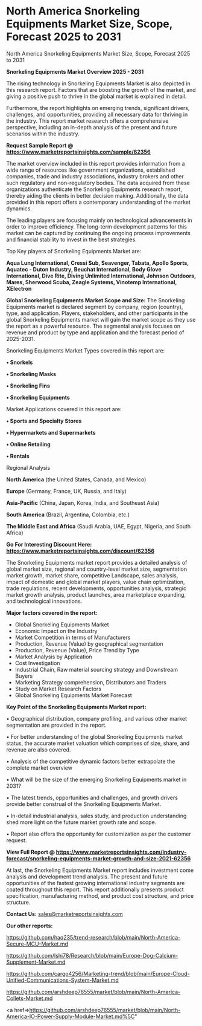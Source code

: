 # North America Snorkeling Equipments Market Size, Scope, Forecast 2025 to 2031
North America Snorkeling Equipments Market Size, Scope, Forecast 2025 to 2031

<Strong> Snorkeling Equipments Market Overview 2025 - 2031</strong>

The rising technology in Snorkeling Equipments Market is also depicted in this research report. Factors that are boosting the growth of the market, and giving a positive push to thrive in the global market is explained in detail.

Furthermore, the report highlights on emerging trends, significant drivers, challenges, and opportunities, providing all necessary data for thriving in the industry. This report market research offers a comprehensive perspective, including an in-depth analysis of the present and future scenarios within the industry.

<strong>Request Sample Report @ <a href=https://www.marketreportsinsights.com/sample/62356>https://www.marketreportsinsights.com/sample/62356</a></strong>

The market overview included in this report provides information from a wide range of resources like government organizations, established companies, trade and industry associations, industry brokers and other such regulatory and non-regulatory bodies. The data acquired from these organizations authenticate the Snorkeling Equipments research report, thereby aiding the clients in better decision making. Additionally, the data provided in this report offers a contemporary understanding of the market dynamics.

The leading players are focusing mainly on technological advancements in order to improve efficiency. The long-term development patterns for this market can be captured by continuing the ongoing process improvements and financial stability to invest in the best strategies.

Top Key players of Snorkeling Equipments Market are:

<strong>Aqua Lung International, Cressi Sub, Seavenger, Tabata, Apollo Sports, Aquatec - Duton Industry, Beuchat International, Body Glove International, Dive Rite, Diving Unlimited International, Johnson Outdoors, Mares, Sherwood Scuba, Zeagle Systems, Vinotemp International, XElectron</strong>

<strong><b>Global Snorkeling Equipments Market Scope and Size:</b></strong>
The Snorkeling Equipments market is declared segment by company, region (country), type, and application. Players, stakeholders, and other participants in the global Snorkeling Equipments market will gain the market scope as they use the report as a powerful resource. The segmental analysis focuses on revenue and product by type and application and the forecast period of 2025-2031.

Snorkeling Equipments Market Types covered in this report are:

<strong>• Snorkels

• Snorkeling Masks

• Snorkeling Fins

• Snorkeling Equipments</strong>

Market Applications covered in this report are:

<strong>• Sports and Specialty Stores

• Hypermarkets and Supermarkets

• Online Retailing

• Rentals</strong> 

Regional Analysis

<strong>North America</strong> (the United States, Canada, and Mexico)

<strong>Europe</strong> (Germany, France, UK, Russia, and Italy)

<strong>Asia-Pacific</strong> (China, Japan, Korea, India, and Southeast Asia)

<strong>South America</strong> (Brazil, Argentina, Colombia, etc.)

<strong>The Middle East and Africa</strong> (Saudi Arabia, UAE, Egypt, Nigeria, and South Africa)

<strong>Go For Interesting Discount Here: <a href=https://www.marketreportsinsights.com/discount/62356>https://www.marketreportsinsights.com/discount/62356</a></strong>

The Snorkeling Equipments market report provides a detailed analysis of global market size, regional and country-level market size, segmentation market growth, market share, competitive Landscape, sales analysis, impact of domestic and global market players, value chain optimization, trade regulations, recent developments, opportunities analysis, strategic market growth analysis, product launches, area marketplace expanding, and technological innovations.

<strong><b>Major factors covered in the report:</b></strong>
<ul>
  <li>Global Snorkeling Equipments Market </li>
  <li>Economic Impact on the Industry</li>
  <li>Market Competition in terms of Manufacturers</li>
  <li>Production, Revenue (Value) by geographical segmentation</li>
  <li>Production, Revenue (Value), Price Trend by Type</li>
  <li>Market Analysis by Application</li>
  <li>Cost Investigation</li>
  <li>Industrial Chain, Raw material sourcing strategy and Downstream Buyers</li>
  <li>Marketing Strategy comprehension, Distributors and Traders</li>
  <li>Study on Market Research Factors</li>
  <li>Global Snorkeling Equipments Market Forecast</li>
</ul>

<strong><b>Key Point of the Snorkeling Equipments Market report:</b></strong>

• Geographical distribution, company profiling, and various other market segmentation are provided in the report.

• For better understanding of the global Snorkeling Equipments market status, the accurate market valuation which comprises of size, share, and revenue are also covered.

• Analysis of the competitive dynamic factors better extrapolate the complete market overview

• What will be the size of the emerging Snorkeling Equipments market in 2031?

• The latest trends, opportunities and challenges, and growth drivers provide better construal of the Snorkeling Equipments Market.

• In-detail industrial analysis, sales study, and production understanding shed more light on the future market growth rate and scope.

• Report also offers the opportunity for customization as per the customer request.

<strong><b>View Full Report @ <a href=https://www.marketreportsinsights.com/industry-forecast/snorkeling-equipments-market-growth-and-size-2021-62356>https://www.marketreportsinsights.com/industry-forecast/snorkeling-equipments-market-growth-and-size-2021-62356</a></b></strong>


At last, the Snorkeling Equipments Market report includes investment come analysis and development trend analysis. The present and future opportunities of the fastest growing international industry segments are coated throughout this report. This report additionally presents product specification, manufacturing method, and product cost structure, and price structure.

<strong>Contact Us:</strong>
sales@marketreportsinsights.com

<strong>Our other reports:</strong>

<a href=https://github.com/haq235/trend-research/blob/main/North-America-Secure-MCU-Market.md>https://github.com/haq235/trend-research/blob/main/North-America-Secure-MCU-Market.md</a>

<a href=https://github.com/Ishi78/Research/blob/main/Europe-Dog-Calcium-Supplement-Market.md>https://github.com/Ishi78/Research/blob/main/Europe-Dog-Calcium-Supplement-Market.md</a>

<a href=https://github.com/cargo4256/Marketing-trend/blob/main/Europe-Cloud-Unified-Communications-System-Market.md>https://github.com/cargo4256/Marketing-trend/blob/main/Europe-Cloud-Unified-Communications-System-Market.md</a>

<a href=https://github.com/arshdeep76555/market/blob/main/North-America-Collets-Market.md>https://github.com/arshdeep76555/market/blob/main/North-America-Collets-Market.md</a>

<a href=>https://github.com/arshdeep76555/market/blob/main/North-America-IO-Power-Supply-Module-Market.md%5C</a>"
